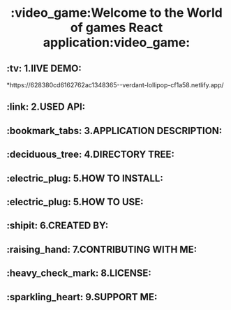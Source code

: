 <h1 align="center">
  :video_game:Welcome to the World of games React application:video_game:
</h1>


<h2>:tv:  1.lIVE DEMO:</h2>
*https://628380cd6162762ac1348365--verdant-lollipop-cf1a58.netlify.app/
<h2>:link:  2.USED API:</h2>

<h2>:bookmark_tabs:  3.APPLICATION DESCRIPTION:</h2>

<h2>:deciduous_tree:  4.DIRECTORY TREE:</h2>

<h2>:electric_plug:  5.HOW TO INSTALL:</h2>

<h2>:electric_plug:  5.HOW TO USE:</h2>

<h2>:shipit:  6.CREATED BY:</h2>

<h2>:raising_hand:  7.CONTRIBUTING WITH ME:</h2>

<h2>:heavy_check_mark:  8.LICENSE:</h2>

<h2>:sparkling_heart:  9.SUPPORT ME:</h2>


